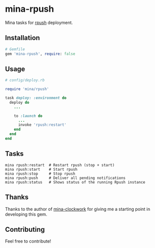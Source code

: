 # mina-rpush

Mina tasks for [rpush](https://github.com/rpush/rpush) deployment.

## Installation

```ruby
# Gemfile
gem 'mina-rpush', require: false
```

## Usage

```ruby
# config/deploy.rb

require 'mina/rpush'

task deploy: :environment do
  deploy do
    ...

    to :launch do
      ...
      invoke 'rpush:restart'
    end
  end
end
```

## Tasks

```
mina rpush:restart  # Restart rpush (stop + start)
mina rpush:start    # Start rpush
mina rpush:stop     # Stop rpush
mina rpush:push     # Deliver all pending notifications
mina rpush:status   # Shows status of the running Rpush instance
```

## Thanks

Thanks to the author of [mina-clockwork](https://github.com/907th/mina-clockwork) for giving me a starting point in developing this gem.

## Contributing

Feel free to contribute!
